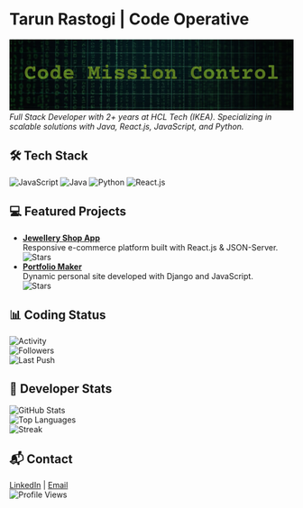 # Tarun Rastogi | Code Operative
[![Code Mission Control](https://github.com/voidCrest-mayur/voidCrest-mayur/raw/main/assets/banner.png)](https://github.com/voidCrest-mayur)  
*Full Stack Developer with 2+ years at HCL Tech (IKEA). Specializing in scalable solutions with Java, React.js, JavaScript, and Python.*

## 🛠️ Tech Stack
![JavaScript](https://img.shields.io/badge/-JavaScript-4B5320?style=flat-square&logo=javascript&color=4B5320) 
![Java](https://img.shields.io/badge/-Java-4B5320?style=flat-square&logo=java&color=4B5320) 
![Python](https://img.shields.io/badge/-Python-4B5320?style=flat-square&logo=python&color=4B5320) 
![React.js](https://img.shields.io/badge/-React.js-4B5320?style=flat-square&logo=react&color=4B5320)

## 💻 Featured Projects
- **[Jewellery Shop App](https://github.com/voidCrest-mayur/jewellery-shop-app)**  
  Responsive e-commerce platform built with React.js & JSON-Server.  
  ![Stars](https://img.shields.io/github/stars/voidCrest-mayur/jewellery-shop-app?style=social&label=Stars&color=6B8E23)
- **[Portfolio Maker](https://github.com/voidCrest-mayur/PortfolioMaker)**  
  Dynamic personal site developed with Django and JavaScript.  
  ![Stars](https://img.shields.io/github/stars/voidCrest-mayur/PortfolioMaker?style=social&label=Stars&color=6B8E23)

## 📊 Coding Status
![Activity](https://img.shields.io/github/commit-activity/w/voidCrest-mayur/voidCrest-mayur?style=flat-square&label=Commits&color=6B8E23)  
![Followers](https://img.shields.io/github/followers/voidCrest-mayur?style=flat-square&label=Followers&color=6B8E23)  
![Last Push](https://img.shields.io/github/last-commit/voidCrest-mayur/voidCrest-mayur?style=flat-square&label=Last+Push&color=6B8E23)

## 🔧 Developer Stats
![GitHub Stats](https://github-readme-stats.vercel.app/api?username=voidCrest-mayur&show_icons=true&theme=merko&hide_border=true&bg_color=1A2B34&title_color=6B8E23&text_color=9ACD32&icon_color=6B8E23)  
![Top Languages](https://github-readme-stats.vercel.app/api/top-langs/?username=voidCrest-mayur&layout=compact&theme=merko&hide_border=true&bg_color=1A2B34&title_color=6B8E23&text_color=9ACD32&icon_color=6B8E23)  
![Streak](https://github-readme-streak-stats.herokuapp.com/?user=voidCrest-mayur&theme=merko&hide_border=true&background=1A2B34&stroke=6B8E23&ring=6B8E23&fire=6B8E23&currStreakNum=9ACD32&sideNums=9ACD32&currStreakLabel=6B8E23&sideLabels=6B8E23&dates=9ACD32)

## 📬 Contact
[LinkedIn](https://linkedin.com/in/tarunrastogi) | [Email](mailto:rastogitarun9@gmail.com)  
![Profile Views](https://komarev.com/ghpvc/?username=voidCrest-mayur&color=6B8E23&label=Views)
